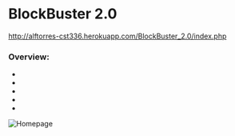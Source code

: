 # BlockBuster 2.0
http://alftorres-cst336.herokuapp.com/BlockBuster_2.0/index.php

### Overview:
 
+ 
+  
+ 
+
+ 

![Homepage](http://i63.tinypic.com/dvt5kk.png)
